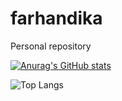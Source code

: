 # farhandika
Personal repository

[![Anurag's GitHub stats](https://github-readme-stats.vercel.app/api?username=Fdika24)](https://github.com/anuraghazra/github-readme-stats)

![Top Langs](https://github-readme-stats.vercel.app/api/top-langs/?username=Fdika24e&theme=tokyonight)
